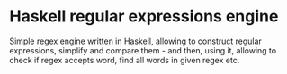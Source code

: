 # Haskell regular expressions engine

Simple regex engine written in Haskell, allowing to construct regular expressions, simplify and compare them - and then, using it, allowing to check if regex accepts word, find all words in given regex etc.
